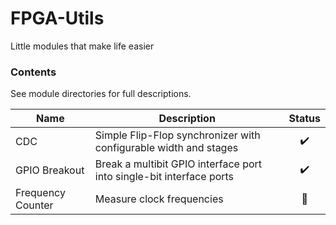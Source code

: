 # FPGA-Utils

Little modules that make life easier

### Contents

See module directories for full descriptions.

| Name              | Description                                                        | Status             | 
| ----------------- | ------------------------------------------------------------------ | :----------------: |
| CDC               | Simple Flip-Flop synchronizer with configurable width and stages   | :heavy_check_mark: |
| GPIO Breakout     | Break a multibit GPIO interface port into single-bit interface ports | :heavy_check_mark: |
| Frequency Counter | Measure clock frequencies                                          | :construction: |
